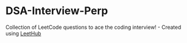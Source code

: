 # DSA-Interview-Perp
Collection of LeetCode questions to ace the coding interview! - Created using [LeetHub](https://github.com/QasimWani/LeetHub)
